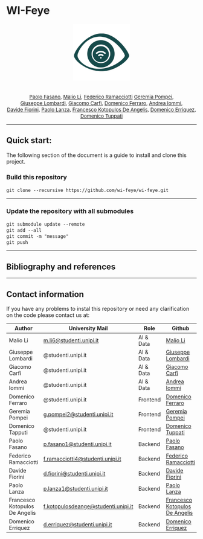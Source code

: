 # WI-Feye

<p align = center>
<img src="logo.png" width="150" />
</p>
<p align = center>
    <font size = 2>  
        <br> <a href="https://github.com/PFasano99/">Paolo Fasano</a>, 
             <a href="https://github.com/xiaoli98">Malio Li</a>, 
             <a href="https://github.com/0xfederama">Federico Ramacciotti</a> 
             <a href="https://github.com/GeremiaPompei">Geremia Pompei</a>,
        <br> <a href="https://github.com/">Giuseppe Lombardi</a>, 
             <a href="https://github.com/Sopralapanca">Giacomo Carfì</a>, 
             <a href="https://github.com/domferr">Domenico Ferraro</a>,
             <a href="https://github.com/jacons">Andrea Iommi</a>,
        <br> <a href="https://github.com/dufnill">Davide Fiorini</a>,
             <a href="https://github.com/paololanza">Paolo Lanza</a>,
             <a href="https://github.com/dookie182">Francesco Kotopulos De Angelis</a>,
             <a href="https://github.com/Erriquez97">Domenico Erriquez</a>,
        <br> <a href="https://github.com/">Domenico Tuppati</a>      
    </font>
</p>

---

</font>

## Quick start: 


The following section of the document is a guide to install and clone this project.


### Build this repository
```
git clone --recursive https://github.com/wi-feye/wi-feye.git
```
--- 

### Update the repository with all submodules
```
git submodule update --remote
git add --all
git commit -m "message"
git push
```
---

## Bibliography and references 


---

## Contact information

If you have any problems to instal this repository or need any clarification on the code please contact us at: 

|Author                 |University Mail                |Role       |Github                                                             |
|-----------------------|-------------------------------|-----------|-------------------------------------------------------------------|
| Malio Li              | m.li6@studenti.unipi.it       |AI & Data  | <a href="https://github.com/xiaoli98">Malio Li</a>                |
| Giuseppe Lombardi     | @studenti.unipi.it            |AI & Data  | <a href="https://github.com/">Giuseppe Lombardi</a>               |   
| Giacomo Carfì         | @studenti.unipi.it            |AI & Data  | <a href="https://github.com/Sopralapanca">Giacomo Carfì</a>       |
| Andrea Iommi          | @studenti.unipi.it            |AI & Data  | <a href="https://github.com/jacons">Andrea Iommi</a>              |
| Domenico Ferraro      | @studenti.unipi.it            |Frontend   | <a href="https://github.com/domferr">Domenico Ferraro</a>         |
| Geremia Pompei        | g.pompei2@studenti.unipi.it   |Frontend   | <a href="https://github.com/GeremiaPompei">Geremia Pompei</a>     |
| Domenico Tapputi      | @studenti.unipi.it            |Frontend   | <a href="https://github.com/">Domenico Tuppati</a>                |
| Paolo Fasano          | p.fasano1@studenti.unipi.it   |Backend    | <a href="https://github.com/PFasano99/">Paolo Fasano</a>          |
| Federico Ramacciotti  | f.ramacciotti4@studenti.unipi.it            |Backend    | <a href="https://github.com/0xfederama">Federico Ramacciotti</a>  |
| Davide Fiorini        | d.fiorini@studenti.unipi.it   |Backend    | <a href="https://github.com/dufnill">Davide Fiorini</a>           |
| Paolo Lanza           | p.lanza1@studenti.unipi.it    |Backend    | <a href="https://github.com/paololanza">Paolo Lanza</a>           |
| Francesco Kotopulos De Angelis |   f.kotopulosdeange@studenti.unipi.it |Backend    | <a href="https://github.com/dookie182">Francesco Kotopulos De Angelis</a> |
| Domenico Erriquez     | d.erriquez@studenti.unipi.it  |Backend    | <a href="https://github.com/Erriquez97">Domenico Erriquez</a>     |

             
        

